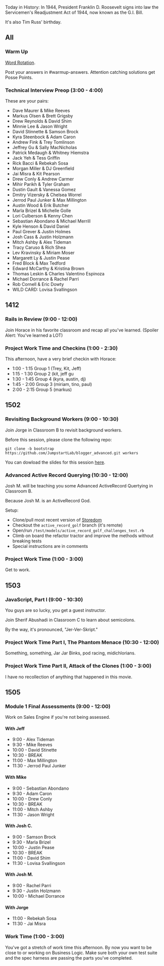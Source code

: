 Today in History: In 1944, President Franklin D. Roosevelt signs into law
the Servicemen's Readjustment Act of 1944, now known as the G.I. Bill.

It's also Tim Russ' birthday.

## All

### Warm Up

[Word Rotation](https://github.com/turingschool/thinking_in_algorithms/blob/master/challenges/word_rotation.markdown).

Post your answers in #warmup-answers. Attention catching solutions get Posse Points.

### Technical Interview Preop (3:00 - 4:00)

These are your pairs:

* Dave Maurer & Mike Reeves
* Markus Olsen & Brett Grigsby
* Drew Reynolds & David Shim
* Minnie Lee & Jason Wright
* David Stinnette & Samson Brock
* Kyra Steenbock & Adam Caron
* Andrew Fink & Trey Tomlinson
* Jeffrey Gu & Sally MacNicholas
* Patrick Medaugh & Whitney Hiemstra
* Jack Yeh & Tess Griffin
* Rick Bacci & Rebekah Sosa
* Morgan Miller & DJ Greenfield
* Jai Misra & Kit Pearson
* Drew Conly & Andrew Carmer
* Mihir Parikh & Tyler Graham
* Dustin Gault & Vanessa Gomez
* Dmitry Vizersky & Chelsea Worrel
* Jerrod Paul Junker & Max Millington
* Austin Wood & Erik Butcher
* Marla Brizel & Michelle Golle
* Lori Culberson & Kenny Chen
* Sebastian Abondano & Michael Merrill
* Kyle Henson & David Daniel
* Paul Grever & Justin Holmes
* Josh Cass & Justin Holzmann
* Mitch Ashby & Alex Tideman
* Tracy Caruso & Rich Shea
* Lev Kravinsky & Miriam Moser
* Margarett Ly & Justin Pease
* Fred Block & Max Tedford
* Edward McCarthy & Kristina Brown
* Thomas Leskin & Charles Valentino Espinoza
* Michael Dorrance & Rachel Parri
* Rob Cornell & Eric Dowty
* WILD CARD: Lovisa Svallingson

## 1412

### Rails in Review (9:00 - 12:00)

Join Horace in his favorite classroom and recap all you've learned. (Spoiler Alert: You've learned a LOT)

### Project Work Time and Checkins (1:00 - 2:30)

This afternoon, have a very brief checkin with Horace:

* 1:00 - 1:15 Group 1 (Trey, Kit, Jeff)
* 1:15 - 1:30 Group 2 (kit, jeff gu
* 1:30 - 1:45 Group 4 (kyra, austin, dj)
* 1:45 - 2:00 Group 3 (miriam, tino, paul)
* 2:00 - 2:15 Group 5 (markus)

## 1502

### Revisiting Background Workers (9:00 - 10:30)

Join Jorge in Classroom B to revisit background workers.

Before this session, please clone the following repo:

```
git clone -b bootstrap https://github.com/JumpstartLab/blogger_advanced.git workers
```

You can dowload the slides for this session [here](https://www.dropbox.com/s/y5rpnls41ufcll0/Turing%20-%20Introduction%20to%20Workers.key?dl=0).

### Advanced Active Record Querying (10:30 - 12:00)

Josh M. will be teaching you some Advanced ActiveRecord Quertying in Classroom B.

Because Josh M. is an ActiveRecord God.

Setup:

* Clone/pull most recent version of [Storedom](https://github.com/turingschool-examples/storedom)
* Checkout the `active_record_golf` branch (it's remote)
* Open/run `/test/models/active_record_golf_challenges_test.rb`
* Climb on board the refactor tractor and improve the methods without breaking tests
* Special instructions are in comments

### Project Work Time (1:00 - 3:00)

Get to work.


## 1503

### JavaScript, Part I (9:00 - 10:30)

You guys are so lucky, you get a guest instructor.

Join Sherif Abushadi in Classroom C to learn about semicolons.

By the way, it's pronounced, "Jer-Ver-Skript."

### Project Work Time Part I, The Phantom Menace (10:30 - 12:00)

Something, something, Jar Jar Binks, pod racing, midichlorians.

### Project Work Time Part II, Attack of the Clones (1:00 - 3:00)

I have no recollection of anything that happened in this movie.


## 1505

### Module 1 Final Assessments (9:00 - 12:00)

Work on Sales Engine if you're not being assessed.

#### With Jeff

* 9:00 - Alex Tideman
* 9:30 - Mike Reeves
* 10:00 - David Stinette
* 10:30 - BREAK
* 11:00 - Max Millington
* 11:30 - Jerrod Paul Junker

#### With Mike

* 9:00 - Sebastian Abondano
* 9:30 - Adam Caron
* 10:00 - Drew Conly
* 10:30 - BREAK
* 11:00 - Mitch Ashby
* 11:30 - Jason Wright

#### With Josh C.

* 9:00 - Samson Brock
* 9:30 - Marla Brizel
* 10:00 - Justin Pease
* 10:30 - BREAK
* 11:00 - David Shim
* 11:30 - Lovisa Svallingson

#### With Josh M.

* 9:00 - Rachel Parri
* 9:30 - Justin Holzmann
* 10:00 - Michael Dorrance

#### With Jorge

* 11:00 - Rebekah Sosa
* 11:30 - Jai Misra

### Work Time (1:00 - 3:00)

You've got a stretch of work time this afternoon. By now you want to be close to or working on Business Logic. Make sure
both your own test suite and the spec harness are passing the parts you've completed.
